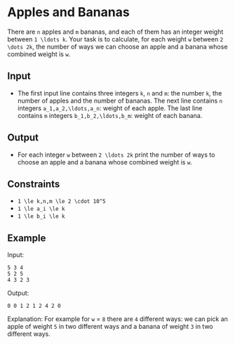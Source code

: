 # Apples and Bananas 

There are ```n``` apples and ```m``` bananas, and each of them has an integer weight between ```1 \ldots k```. Your task is to calculate, for each weight ```w``` between ```2 \dots 2k```, the number of ways we can choose an apple and a banana whose combined weight is ```w```.
## Input
- The first input line contains three integers ```k```, ```n``` and ```m```: the number ```k```, the number of apples and the number of bananas.
The next line contains ```n``` integers ```a_1,a_2,\ldots,a_n```: weight of each apple.
The last line contains ```m``` integers ```b_1,b_2,\ldots,b_m```: weight of each banana.
## Output
- For each integer ```w``` between ```2 \ldots 2k``` print the number of ways to choose an apple and a banana whose combined weight is ```w```.
## Constraints

- ```1 \le k,n,m \le 2 \cdot 10^5```
- ```1 \le a_i \le k```
- ```1 \le b_i \le k```

## Example
Input:
```
5 3 4
5 2 5
4 3 2 3
```

Output:
```
0 0 1 2 1 2 4 2 0
```

Explanation: For example for ```w``` = ```8``` there are ```4``` different ways: we can pick an apple of weight ```5``` in two different ways and a banana of weight ```3``` in two different ways.

